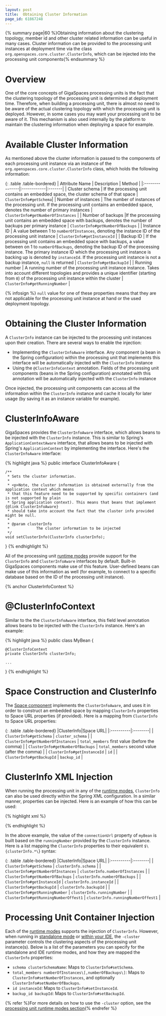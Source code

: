 ```yaml
---
layout: post
title:  Obtaining Cluster Information
page_id: 61867248
---
```


{% summary page|60 %}Obtaining information about the clustering topology, member id and other cluster related information can be useful in many cases. Cluster information can be provided to the processing unit instances at deployment time via the class `org.openspaces.core.cluster.ClusterInfo`, which can be injected into the processing unit components{% endsummary %}

# Overview

One of the core concepts of GigaSpaces processing units is the fact that the clustering topology of the processing unit is determined at deployment time. Therefore, when building a processing unit, there is almost no need to be aware of the actual clustering topology with which the processing unit is deployed.
However, in some cases you may want your processing unit to be aware of it.
This mechanism is also used internally by the platform to maintain the clustering information when deploying a space for example.

# Available Cluster Information

As mentioned above the cluster information is passed to the components of each processing unit instance via an instance of the `org.openspaces.core.cluster.ClusterInfo` class, which holds the following information:

{: .table .table-bordered}
| Attribute Name | Description | Method |
|:---------------|:------------|:-------|
| Cluster schema | If the processing unit contains an embedded space, the cluster schema of that space | `ClusterInfo#getSchema`|
| Number of instances | The number of instances of the processing unit. If the processing unit contains an embedded space, denotes the number of primary instances | `ClusterInfo#getNumberOfInstances` |
| Number of backups |If the processing unit contains an embedded space with backups, denotes the number of backups per primary instance | `ClusterInfo#getNumberOfBackups` |
| Instance ID | A value between 1 to `numberOfInstances`, denoting the instance ID of the processing unit instance | `ClusterInfo#getInstanceId` |
| Backup ID | If the processing unit contains an embedded space with backups, a value between on 1 to `numberOfBackups`, denoting the backup ID of the processing instance. The primary instance ID which the processing unit instance is backing up is denoted by `instanceId`. If the processing unit instance is not a backup instance, `null` is returned | `ClusterInfo#getBackupId` |
| Running number | A running number of the processing unit instance instance. Takes into account different topologies and provides a unique identifier (starting from `0`) of the processing unit instance within the cluster | `ClusterInfo#getRunningNumber` |

{% infosign %} `null` value for one of these properties means that they are not applicable for the processing unit instance at hand or the used deployment topology.

# Obtaining the Cluster Information

A `ClusterInfo` instance can be injected to the processing unit instances upon their creation.
There are several ways to enable the injection:

- Implementing the `ClusterInfoAware` interface. Any component (a bean in the Spring configuration) within the processing unit that implements this interface will be automatically injected with the `ClusterInfo` instance
- Using the `@ClusterInfoContext` annotation. Fields of the processing unit components (beans in the Spring configuration) annotated with this annotation will be automatically injected with the `ClusterInfo` instance

Once injected, the processing unit components can access all the information within the `ClusterInfo` instance and cache it locally for later usage (by saving it as an instance variable for example).

# ClusterInfoAware

GigaSpaces provides the `ClusterInfoAware` interface, which allows beans to be injected with the `ClusterInfo` instance. This is similar to Spring's `ApplicationContextAware` interface, that allows beans to be injected with Spring's `ApplicationContext` by implementing the interface.
Here's the `ClusterInfoAware` interface:

{% highlight java %}
public interface ClusterInfoAware {

    /**
     * Sets the cluster information.
     *
     * <p>Note, the cluster information is obtained externally from the application context which means
     * that this feature need to be supported by specific containers (and is not supported by plain
     * Spring application context). This means that beans that implement {@link ClusterInfoAware}
     * should take into account the fact that the cluster info provided might be null.
     *
     * @param clusterInfo
     *            The cluster information to be injected
     */
    void setClusterInfo(ClusterInfo clusterInfo);
}
{% endhighlight %}

All of the processing unit [runtime modes](./deploying-and-running-the-processing-unit.html) provide support for the `ClusterInfo` and `ClusterInfoAware` interfaces by default. Built-in GigaSpaces components make use of this feature. User-defined beans can make use of this information as well (for example, to connect to a specific database based on the ID of the processing unit instance).

{% anchor ClusterInfoContext %}

# @ClusterInfoContext

Similar to the the `ClusterInfoAware` interface, this field level annotation allows beans to be injected with the `ClusterInfo` instance. Here's an example:

{% highlight java %}
public class MyBean {

    @ClusterInfoContext
    private ClusterInfo clusterInfo;

    ...
}
{% endhighlight %}

# Space Construction and ClusterInfo

The [Space component](./the-space-component.html) implements the `ClusterInfoAware`, and uses it in order to construct an embedded space by mapping `ClusterInfo` properties to Space URL properties (if provided). Here is a mapping from `ClusterInfo` to Space URL properties:

{: .table .table-bordered}
|ClusterInfo|Space URL|
|:----------|:--------|
| `ClusterInfo#getSchema` | `cluster_schema` |
| `ClusterInfo#getNumberOfInstances` | `total_members` first value (before the comma) |
| `ClusterInfo#getNumberOfBackups` | `total_members` second value (after the comma) |
| `ClusterInfo#getInstanceId` | `id` |
| `ClusterInfo#getBackupId` | `backup_id` |

# ClusterInfo XML Injection

When running the processing unit in any of the [runtime modes](./deploying-and-running-the-processing-unit.html), `ClusterInfo` can also be used directly within the Spring XML configuration. In a similar manner, properties can be injected. Here is an example of how this can be used:

{% highlight xml %}

<bean id="myBean" class="MyBean">
    <property name="connectionUrl" value="testconnection_${clusterInfo.runningNumber}" />
</bean>
{% endhighlight %}

In the above example, the value of the `connectionUrl` property of `myBean` is  built based on the `runningNumber` provided by the `ClusterInfo` instance. Here is a list mapping the `ClusterInfo` properties to their equivalent `$\{clusterInfo.*\`} syntax:

{: .table .table-bordered}
|ClusterInfo|Space URL|
|:----------|:--------|
| `ClusterInfo#getSchema` | `clusterInfo.schema` |
| `ClusterInfo#getNumberOfInstances` | `clusterInfo.numberOfInstances` |
| `ClusterInfo#getNumberOfBackups` | `clusterInfo.numberOfBackups` |
| `ClusterInfo#getInstanceId` | `clusterInfo.instanceId` |
| `ClusterInfo#getBackupId` | `clusterInfo.backupId` |
| `ClusterInfo#getRunningNumber` | `clusterInfo.runningNumber` |
| `ClusterInfo#getRunningNumberOffest1` | `clusterInfo.runningNumberOffest1` |

# Processing Unit Container Injection

Each of the [runtime modes](./deploying-and-running-the-processing-unit.html) supports the injection of `ClusterInfo`. However, when running in [standalone mode](./running-in-standalone-mode.html) or [within your IDE](./running-and-debugging-within-your-ide.html), the `-cluster` parameter controls the clustering aspects of the processing unit instance(s). Below is a list of the parameters you can specify for the standalone and IDE runtime modes, and how they are mapped the `ClusterInfo` properties:

- `schema clusterSchemaName`: Maps to `ClusterInfo#setSchema`.
- `total_members numberOfInstances\[,numberOfBackups\]`: Maps to `ClusterInfo#setNumberOfInstances`, and optionally `ClusterInfo#setNumberOfBackups`.
- `id instanceId`: Maps to `ClusterInfo#setInstanceId`.
- `backup_id backupId`: Maps to `ClusterInfo#setBackupId`.

{% refer %}For more details on how to use the `-cluster` option, see the [processing unit runtime modes section](./deploying-and-running-the-processing-unit.html){% endrefer %}

